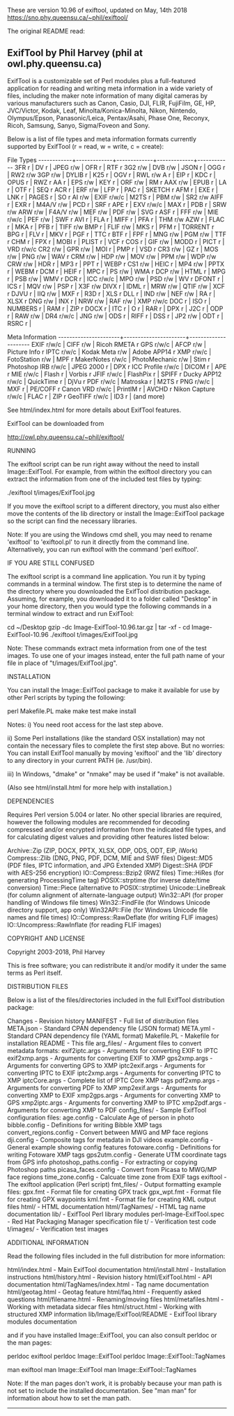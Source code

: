 These are version 10.96 of exiftool, updated on May, 14th 2018
https://sno.phy.queensu.ca/~phil/exiftool/

The original README read:

ExifTool by Phil Harvey (phil at owl.phy.queensu.ca)
----------------------------------------------------------------------------

ExifTool is a customizable set of Perl modules plus a full-featured
application for reading and writing meta information in a wide variety of
files, including the maker note information of many digital cameras by
various manufacturers such as Canon, Casio, DJI, FLIR, FujiFilm, GE, HP,
JVC/Victor, Kodak, Leaf, Minolta/Konica-Minolta, Nikon, Nintendo,
Olympus/Epson, Panasonic/Leica, Pentax/Asahi, Phase One, Reconyx, Ricoh,
Samsung, Sanyo, Sigma/Foveon and Sony.

Below is a list of file types and meta information formats currently
supported by ExifTool (r = read, w = write, c = create):

  File Types
  ------------+-------------+-------------+-------------+------------
  3FR   r     | DV    r     | JPEG  r/w   | OFR   r     | RTF   r
  3G2   r/w   | DVB   r/w   | JSON  r     | OGG   r     | RW2   r/w
  3GP   r/w   | DYLIB r     | K25   r     | OGV   r     | RWL   r/w
  A     r     | EIP   r     | KDC   r     | OPUS  r     | RWZ   r
  AA    r     | EPS   r/w   | KEY   r     | ORF   r/w   | RM    r
  AAX   r/w   | EPUB  r     | LA    r     | OTF   r     | SEQ   r
  ACR   r     | ERF   r/w   | LFP   r     | PAC   r     | SKETCH r
  AFM   r     | EXE   r     | LNK   r     | PAGES r     | SO    r
  AI    r/w   | EXIF  r/w/c | M2TS  r     | PBM   r/w   | SR2   r/w
  AIFF  r     | EXR   r     | M4A/V r/w   | PCD   r     | SRF   r
  APE   r     | EXV   r/w/c | MAX   r     | PDB   r     | SRW   r/w
  ARW   r/w   | F4A/V r/w   | MEF   r/w   | PDF   r/w   | SVG   r
  ASF   r     | FFF   r/w   | MIE   r/w/c | PEF   r/w   | SWF   r
  AVI   r     | FLA   r     | MIFF  r     | PFA   r     | THM   r/w
  AZW   r     | FLAC  r     | MKA   r     | PFB   r     | TIFF  r/w
  BMP   r     | FLIF  r/w   | MKS   r     | PFM   r     | TORRENT r
  BPG   r     | FLV   r     | MKV   r     | PGF   r     | TTC   r
  BTF   r     | FPF   r     | MNG   r/w   | PGM   r/w   | TTF   r
  CHM   r     | FPX   r     | MOBI  r     | PLIST r     | VCF   r
  COS   r     | GIF   r/w   | MODD  r     | PICT  r     | VRD   r/w/c
  CR2   r/w   | GPR   r/w   | MOI   r     | PMP   r     | VSD   r
  CR3   r/w   | GZ    r     | MOS   r/w   | PNG   r/w   | WAV   r
  CRM   r/w   | HDP   r/w   | MOV   r/w   | PPM   r/w   | WDP   r/w
  CRW   r/w   | HDR   r     | MP3   r     | PPT   r     | WEBP  r
  CS1   r/w   | HEIC  r     | MP4   r/w   | PPTX  r     | WEBM  r
  DCM   r     | HEIF  r     | MPC   r     | PS    r/w   | WMA   r
  DCP   r/w   | HTML  r     | MPG   r     | PSB   r/w   | WMV   r
  DCR   r     | ICC   r/w/c | MPO   r/w   | PSD   r/w   | WV    r
  DFONT r     | ICS   r     | MQV   r/w   | PSP   r     | X3F   r/w
  DIVX  r     | IDML  r     | MRW   r/w   | QTIF  r/w   | XCF   r
  DJVU  r     | IIQ   r/w   | MXF   r     | R3D   r     | XLS   r
  DLL   r     | IND   r/w   | NEF   r/w   | RA    r     | XLSX  r
  DNG   r/w   | INX   r     | NRW   r/w   | RAF   r/w   | XMP   r/w/c
  DOC   r     | ISO   r     | NUMBERS r   | RAM   r     | ZIP   r
  DOCX  r     | ITC   r     | O     r     | RAR   r     |
  DPX   r     | J2C   r     | ODP   r     | RAW   r/w   |
  DR4   r/w/c | JNG   r/w   | ODS   r     | RIFF  r     |
  DSS   r     | JP2   r/w   | ODT   r     | RSRC  r     |

  Meta Information
  ----------------------+----------------------+---------------------
  EXIF           r/w/c  |  CIFF           r/w  |  Ricoh RMETA    r
  GPS            r/w/c  |  AFCP           r/w  |  Picture Info   r
  IPTC           r/w/c  |  Kodak Meta     r/w  |  Adobe APP14    r
  XMP            r/w/c  |  FotoStation    r/w  |  MPF            r
  MakerNotes     r/w/c  |  PhotoMechanic  r/w  |  Stim           r
  Photoshop IRB  r/w/c  |  JPEG 2000      r    |  DPX            r
  ICC Profile    r/w/c  |  DICOM          r    |  APE            r
  MIE            r/w/c  |  Flash          r    |  Vorbis         r
  JFIF           r/w/c  |  FlashPix       r    |  SPIFF          r
  Ducky APP12    r/w/c  |  QuickTime      r    |  DjVu           r
  PDF            r/w/c  |  Matroska       r    |  M2TS           r
  PNG            r/w/c  |  MXF            r    |  PE/COFF        r
  Canon VRD      r/w/c  |  PrintIM        r    |  AVCHD          r
  Nikon Capture  r/w/c  |  FLAC           r    |  ZIP            r
  GeoTIFF        r/w/c  |  ID3            r    |  (and more)

See html/index.html for more details about ExifTool features.

ExifTool can be downloaded from

  http://owl.phy.queensu.ca/~phil/exiftool/

RUNNING

The exiftool script can be run right away without the need to install
Image::ExifTool.  For example, from within the exiftool directory you can
extract the information from one of the included test files by typing:

  ./exiftool t/images/ExifTool.jpg

If you move the exiftool script to a different directory, you must also
either move the contents of the lib directory or install the Image::ExifTool
package so the script can find the necessary libraries.

Note:  If you are using the Windows cmd shell, you may need to rename
'exiftool' to 'exiftool.pl' to run it directly from the command line.
Alternatively, you can run exiftool with the command 'perl exiftool'.

IF YOU ARE STILL CONFUSED

The exiftool script is a command line application.  You run it by typing
commands in a terminal window.  The first step is to determine the name of
the directory where you downloaded the ExifTool distribution package.
Assuming, for example, you downloaded it to a folder called "Desktop" in
your home directory, then you would type the following commands in a
terminal window to extract and run ExifTool:

  cd ~/Desktop
  gzip -dc Image-ExifTool-10.96.tar.gz | tar -xf -
  cd Image-ExifTool-10.96
  ./exiftool t/images/ExifTool.jpg

Note:  These commands extract meta information from one of the test images. 
To use one of your images instead, enter the full path name of your file in
place of "t/images/ExifTool.jpg".

INSTALLATION

You can install the Image::ExifTool package to make it available for use by
other Perl scripts by typing the following:

  perl Makefile.PL
  make
  make test
  make install

Notes:
  i) You need root access for the last step above.

  ii) Some Perl installations (like the standard OSX installation) may not
  contain the necessary files to complete the first step above.  But no
  worries:  You can install ExifTool manually by moving 'exiftool' and the
  'lib' directory to any directory in your current PATH (ie. /usr/bin).

  iii) In Windows, "dmake" or "nmake" may be used if "make" is not
  available.

(Also see html/install.html for more help with installation.)

DEPENDENCIES

Requires Perl version 5.004 or later.  No other special libraries are
required, however the following modules are recommended for decoding
compressed and/or encrypted information from the indicated file types, and
for calculating digest values and providing other features listed below:

  Archive::Zip         (ZIP, DOCX, PPTX, XLSX, ODP, ODS, ODT, EIP, iWork)
  Compress::Zlib       (DNG, PNG, PDF, DCM, MIE and SWF files)
  Digest::MD5          (PDF files, IPTC information, and JPG Extended XMP)
  Digest::SHA          (PDF with AES-256 encryption)
  IO::Compress::Bzip2  (RWZ files)
  Time::HiRes          (for generating ProcessingTime tag)
  POSIX::strptime      (for inverse date/time conversion)
  Time::Piece          (alternative to POSIX::strptime)
  Unicode::LineBreak   (for column alignment of alternate-language output)
  Win32::API           (for proper handling of Windows file times)
  Win32::FindFile      (for Windows Unicode directory support, app only)
  Win32API::File       (for Windows Unicode file names and file times)
  IO::Compress::RawDeflate   (for writing FLIF images)
  IO::Uncompress::RawInflate (for reading FLIF images)

COPYRIGHT AND LICENSE

Copyright 2003-2018, Phil Harvey

This is free software; you can redistribute it and/or modify it under the
same terms as Perl itself.

DISTRIBUTION FILES

Below is a list of the files/directories included in the full ExifTool
distribution package:

  Changes                   - Revision history
  MANIFEST                  - Full list of distribution files
  META.json                 - Standard CPAN dependency file (JSON format)
  META.yml                  - Standard CPAN dependency file (YAML format)
  Makefile.PL               - Makefile for installation
  README                    - This file
  arg_files/                - Argument files to convert metadata formats:
    exif2iptc.args            - Arguments for converting EXIF to IPTC
    exif2xmp.args             - Arguments for converting EXIF to XMP
    gps2xmp.args              - Arguments for converting GPS to XMP
    iptc2exif.args            - Arguments for converting IPTC to EXIF
    iptc2xmp.args             - Arguments for converting IPTC to XMP
    iptcCore.args             - Complete list of IPTC Core XMP tags
    pdf2xmp.args              - Arguments for converting PDF to XMP
    xmp2exif.args             - Arguments for converting XMP to EXIF
    xmp2gps.args              - Arguments for converting XMP to GPS
    xmp2iptc.args             - Arguments for converting XMP to IPTC
    xmp2pdf.args              - Arguments for converting XMP to PDF
  config_files/             - Sample ExifTool configuration files:
    age.config                - Calculate Age of person in photo
    bibble.config             - Definitions for writing Bibble XMP tags
    convert_regions.config    - Convert between MWG and MP face regions
    dji.config                - Composite tags for metadata in DJI videos
    example.config            - General example showing config features
    fotoware.config           - Definitions for writing Fotoware XMP tags
    gps2utm.config            - Generate UTM coordinate tags from GPS info
    photoshop_paths.config    - For extracting or copying Photoshop paths
    picasa_faces.config       - Convert from Picasa to MWG/MP face regions
    time_zone.config          - Calcuate time zone from EXIF tags
  exiftool                  - The exiftool application (Perl script)
  fmt_files/                - Output formatting example files:
    gpx.fmt                   - Format file for creating GPX track
    gpx_wpt.fmt               - Format file for creating GPX waypoints
    kml.fmt                   - Format file for creating KML output files
  html/                     - HTML documentation
  html/TagNames/            - HTML tag name documentation
  lib/                      - ExifTool Perl library modules
  perl-Image-ExifTool.spec  - Red Hat Packaging Manager specification file
  t/                        - Verification test code
  t/images/                 - Verification test images

ADDITIONAL INFORMATION

Read the following files included in the full distribution for more
information:

  html/index.html           - Main ExifTool documentation
  html/install.html         - Installation instructions
  html/history.html         - Revision history
  html/ExifTool.html        - API documentation
  html/TagNames/index.html  - Tag name documentation
  html/geotag.html          - Geotag feature
  html/faq.html             - Frequently asked questions
  html/filename.html        - Renaming/moving files
  html/metafiles.html       - Working with metadata sidecar files
  html/struct.html          - Working with structured XMP information
  lib/Image/ExifTool/README - ExifTool library modules documentation

and if you have installed Image::ExifTool, you can also consult perldoc or
the man pages:

  perldoc exiftool
  perldoc Image::ExifTool
  perldoc Image::ExifTool::TagNames

  man exiftool
  man Image::ExifTool
  man Image::ExifTool::TagNames

Note: If the man pages don't work, it is probably because your man path is
not set to include the installed documentation.  See "man man" for
information about how to set the man path.

----------------------------------------------------------------------------

